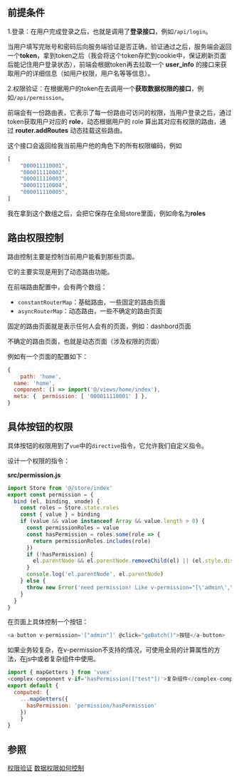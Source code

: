 ## 前提条件

1.登录：在用户完成登录之后，也就是调用了**登录接口**，例如`/api/login`。

​	当用户填写完账号和密码后向服务端验证是否正确，验证通过之后，服务端会返回一个**token**，拿到token之后（我会将这个token存贮到cookie中，保证刷新页面后能记住用户登录状态），前端会根据token再去拉取一个 **user_info** 的接口来获取用户的详细信息（如用户权限，用户名等等信息）。

2.权限验证：在根据用户的token在去调用一个**获取数据权限的接口**，例如`/api/permission`。

​	前端会有一份路由表，它表示了每一份路由可访问的权限，当用户登录之后，通过token获取用户对应的 **role**，动态根据用户的 role 算出其对应有权限的路由，通过 **router.addRoutes** 动态挂载这些路由。

这个接口会返回给我当前用户他的角色下的所有权限编码，例如

```javascript
[
	"000011110001",
	"000011110002",
	"000011110003",
	"000011110004",
	"000011110005",
]
```

我在拿到这个数组之后，会把它保存在全局store里面，例如命名为**roles**



## 路由权限控制

路由控制主要是控制当前用户能看到那些页面。

它的主要实现是用到了动态路由功能。

在前端路由配置中，会有两个数组：

- `constantRouterMap`：基础路由，一些固定的路由页面
- `asyncRouterMap`：动态路由，一些不确定的路由页面

固定的路由页面就是表示任何人会有的页面，例如：dashbord页面

不确定的路由页面，也就是动态页面（涉及权限的页面）

例如有一个页面的配置如下：

```javascript
{
	path: 'home',
  name: 'home',
  component: () => import('@/views/home/index'),
  meta: {  permission: [ '000011110001' ] },
}
```



## 具体按钮的权限

具体按钮的权限用到了`vue`中的`directive`指令，它允许我们自定义指令。

设计一个权限的指令：

**src/permission.js**

```javascript
import Store from '@/store/index'
export const permission = {
  bind (el, binding, vnode) {
    const roles = Store.state.roles
    const { value } = binding
    if (value && value instanceof Array && value.length > 0) {
      const permissionRoles = value
      const hasPermission = roles.some(role => {
        return permissionRoles.includes(role)
      })
      if (!hasPermission) {
        el.parentNode && el.parentNode.removeChild(el) || (el.style.display = 'none')
      }
      console.log('el.parentNode', el.parentNode)
    } else {
      throw new Error('need permission! Like v-permission="[\'admin\',\'editor\']"')
    }
  }
}

```

在页面上具体控制一个按钮：

```javascript
<a-button v-permission='["admin"]' @click="goBatch()">按钮</a-button>
```

如果业务较复杂，在v-permission不支持的情况，可使用全局的计算属性的方法，在js中或者复杂组件中使用。

```javascript
import { mapGetters } from 'vuex'
<complex-component v-if='hasPermission(["test"])'>复杂组件</complex-component>
export default {
  computed: {
    ...mapGetters({
      hasPermission: 'permission/hasPermission'
    })
	}
}

```



## 参照

[权限验证](https://panjiachen.github.io/vue-element-admin-site/zh/guide/essentials/permission.html#%E9%80%BB%E8%BE%91%E4%BF%AE%E6%94%B9](https://panjiachen.github.io/vue-element-admin-site/zh/guide/essentials/permission.html#逻辑修改))
[数据权限如何控制](https://github.com/LinDaiDai/niubility-coding-js/blob/master/other/%E6%95%B0%E6%8D%AE%E6%9D%83%E9%99%90%E5%A6%82%E4%BD%95%E6%8E%A7%E5%88%B6.md)